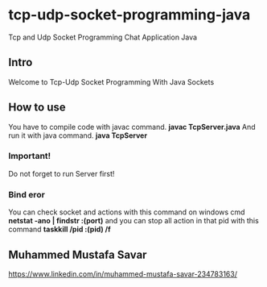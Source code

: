 # tcp-udp-socket-programming-java
Tcp and Udp Socket Programming Chat Application Java

## Intro
Welcome to Tcp-Udp Socket Programming With Java Sockets

## How to use
You have to compile code with javac command.
**javac TcpServer.java** 
And run it with java command.
**java TcpServer**

### Important!
Do not forget to run Server first!

### Bind eror
You can check socket and actions with this command on windows cmd
**netstat -ano | findstr :(port)**
and you can stop all action in that pid with this command
**taskkill /pid :(pid) /f**

## Muhammed Mustafa Savar 
https://www.linkedin.com/in/muhammed-mustafa-savar-234783163/
        
